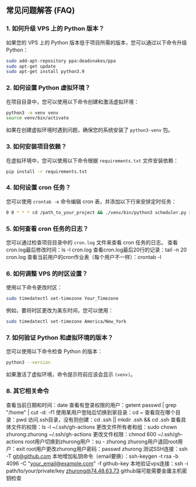 ## 常见问题解答 (FAQ)

### 1. **如何升级 VPS 上的 Python 版本？**

   如果您的 VPS 上的 Python 版本低于项目所需的版本，您可以通过以下命令升级 Python：
   ```bash
   sudo add-apt-repository ppa:deadsnakes/ppa
   sudo apt-get update
   sudo apt-get install python3.9
   ```

### 2. **如何设置 Python 虚拟环境？**

   在项目目录中，您可以使用以下命令创建和激活虚拟环境：
   ```bash
   python3 -m venv venv
   source venv/bin/activate
   ```

   如果在创建虚拟环境时遇到问题，确保您的系统安装了 `python3-venv` 包。

### 3. **如何安装项目依赖？**

   在虚拟环境中，您可以使用以下命令根据 `requirements.txt` 文件安装依赖：
   ```bash
   pip install -r requirements.txt
   ```

### 4. **如何设置 cron 任务？**

   您可以使用 `crontab -e` 命令编辑 cron 表，并添加以下行来安排定时任务：
   ```bash
   0 0 * * * cd /path_to_your_project && ./venv/bin/python3 scheduler.py >> cron.log 2>&1
   ```

### 5. **如何查看 cron 任务的日志？**

   您可以通过检查项目目录中的 `cron.log` 文件来查看 cron 任务的日志。
   查看cron.log最后修改时间：ls -l cron.log
   查看cron.log最后20行的记录：tail -n 20 cron.log
   查看当前用户的cron作业表（每个用户不一样）：crontab -l

### 6. **如何调整 VPS 的时区设置？**

   使用以下命令更改时区：
   ```bash
   sudo timedatectl set-timezone Your_Timezone
   ```

   例如，要将时区更改为美东时间，您可以使用：
   ```bash
   sudo timedatectl set-timezone America/New_York
   ```

### 7. **如何验证 Python 和虚拟环境的版本？**

   您可以使用以下命令检查 Python 的版本：
   ```bash
   python3 --version
   ```

   如果激活了虚拟环境，命令提示符前应该会显示 `(venv)`。

### 8. **其它相关命令**

   查看当前日期和时间：date
   查看有登录权限的用户：getent passwd | grep "/home" | cut -d: -f1
   使用某用户登陆后切换到家目录：cd ~
   查看现在哪个目录：pwd
   访问.ssh目录，没有则创建：cd .ssh || mkdir .ssh && cd .ssh
   查看具体文件的权限：ls -l ~/.ssh/gh-actions
   更改文件所有者和组：sudo chown zhurong:zhurong ~/.ssh/gh-actions
   更改文件权限：chmod 600 ~/.ssh/gh-actions
   root用户切换到zhurong用户：su - zhurong
   zhurong用户退回root用户：exit
   root用户更改zhurong用户密码：passwd zhurong
   测试SSH连接：ssh -T git@github.com
   本地增加私钥命令（email要换）：ssh-keygen -t rsa -b 4096 -C "your_email@example.com" -f github-key
   本地验证vps连接：ssh -i path/to/your/private/key zhurong@74.48.63.73
   github端可能需要金庸主机密钥检查







   
   

